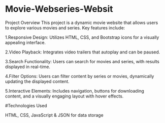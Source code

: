 # Movie-Webseries-Websit
Project Overview
This project is a dynamic movie website that allows users to explore various movies and series. Key features include:

1.Responsive Design: Utilizes HTML, CSS, and Bootstrap icons for a visually appealing interface.

2.Video Playback: Integrates video trailers that autoplay and can be paused.

3.Search Functionality: Users can search for movies and series, with results displayed in real-time.

4.Filter Options: Users can filter content by series or movies, dynamically updating the displayed content.

5.Interactive Elements: Includes navigation, buttons for downloading content, and a visually engaging layout with hover effects.

#Technologies Used

HTML,
CSS,
JavaScript &
JSON for data storage
